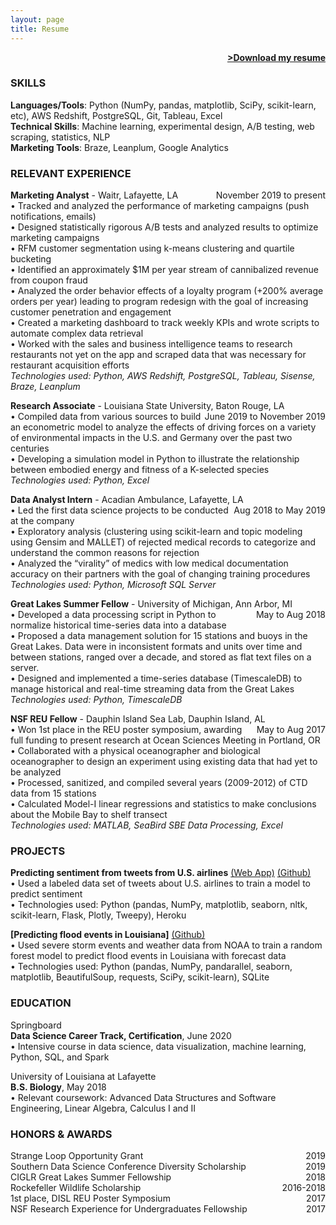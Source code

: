 ```yaml
---
layout: page
title: Resume
---
```


<span style="float: right; "><a href="{{ '/assets/Resume_JRhee_DL.pdf' | prepend: site.baseurl }}" target="_blank"><strong>>Download my resume</strong></a> </span>
<br>

### SKILLS

**Languages/Tools**: Python (NumPy, pandas, matplotlib, SciPy, scikit-learn, etc), AWS Redshift, PostgreSQL, Git, Tableau, Excel  
**Technical Skills**: Machine learning, experimental design, A/B testing, web scraping, statistics, NLP  
**Marketing Tools**: Braze, Leanplum, Google Analytics

### RELEVANT EXPERIENCE

**Marketing Analyst** - Waitr, Lafayette, LA
<span style="float:right; ">November 2019 to present</span>  
• Tracked and analyzed the performance of marketing campaigns (push notifications, emails)  
• Designed statistically rigorous A/B tests and analyzed results to optimize marketing campaigns  
• RFM customer segmentation using k-means clustering and quartile bucketing  
• Identified an approximately $1M per year stream of cannibalized revenue from coupon fraud  
• Analyzed the order behavior effects of a loyalty program (+200% average orders per year) leading to program redesign with the goal of increasing customer penetration and engagement  
• Created a marketing dashboard to track weekly KPIs and wrote scripts to automate complex data retrieval  
• Worked with the sales and business intelligence teams to research restaurants not yet on the app and scraped data that was necessary for restaurant acquisition efforts  
_Technologies used: Python, AWS Redshift, PostgreSQL, Tableau, Sisense, Braze, Leanplum_

**Research Associate** - Louisiana State University, Baton Rouge, LA <span style="float: right; ">June 2019 to November 2019</span>  
• Compiled data from various sources to build an econometric model to analyze the effects of driving forces on a variety of environmental impacts in the U.S. and Germany over the past two centuries  
• Developing a simulation model in Python to illustrate the relationship between embodied energy and fitness of a K-selected species  
_Technologies used: Python, Excel_

**Data Analyst Intern** - Acadian Ambulance, Lafayette, LA <span style="float: right; ">Aug 2018 to May 2019</span>  
• Led the first data science projects to be conducted at the company  
• Exploratory analysis (clustering using scikit-learn and topic modeling using Gensim and MALLET) of rejected medical records to categorize and understand the common reasons for rejection  
• Analyzed the “virality” of medics with low medical documentation accuracy on their partners with the goal of changing training procedures  
_Technologies used: Python, Microsoft SQL Server_  

**Great Lakes Summer Fellow** - University of Michigan, Ann Arbor, MI <span style="float: right; ">May to Aug 2018</span>  
• Developed a data processing script in Python to normalize historical time-series data into a database  
• Proposed a data management solution for 15 stations and buoys in the Great Lakes. Data were in inconsistent formats and units over time and between stations, ranged over a decade, and stored as flat text files on a server.  
• Designed and implemented a time-series database (TimescaleDB) to manage historical and real-time streaming data from the Great Lakes  
_Technologies used: Python, TimescaleDB_  

**NSF REU Fellow** - Dauphin Island Sea Lab, Dauphin Island, AL <span style="float: right; ">May to Aug 2017</span>  
• Won 1st place in the REU poster symposium, awarding full funding to present research at Ocean Sciences Meeting in Portland, OR  
• Collaborated with a physical oceanographer and biological oceanographer to design an experiment using existing data that had yet to be analyzed  
• Processed, sanitized, and compiled several  years (2009-2012) of CTD data from 15 stations  
• Calculated Model-I linear regressions and statistics to make conclusions about the Mobile Bay to shelf transect  
_Technologies used: MATLAB, SeaBird SBE Data Processing, Excel_  

### PROJECTS

**Predicting sentiment from tweets from U.S. airlines**  [(Web App)](https://jenny-airline-sentiment.herokuapp.com/) [(Github)](https://github.com/jennyrhee/airline-sentiment)  
• Used a labeled data set of tweets about U.S. airlines to train a model to predict sentiment  
• Technologies used: Python (pandas, NumPy, matplotlib, seaborn, nltk, scikit-learn, Flask, Plotly, Tweepy), Heroku  

**[Predicting flood events in Louisiana]**  [(Github)]((https://github.com/jennyrhee/flood-events/blob/master/docs/final-report.md))  
• Used severe storm events and weather data from NOAA to train a random forest model to predict flood events in Louisiana with forecast data  
• Technologies used: Python (pandas, NumPy, pandarallel, seaborn, matplotlib, BeautifulSoup, requests, SciPy, scikit-learn), SQLite

### EDUCATION

Springboard  
**Data Science Career Track, Certification**, June 2020  
• Intensive course in data science, data visualization, machine learning, Python, SQL, and Spark

University of Louisiana at Lafayette  
**B.S. Biology**, May 2018  
• Relevant coursework: Advanced Data Structures and Software Engineering, Linear Algebra, Calculus I and II

### HONORS & AWARDS

Strange Loop Opportunity Grant <span style="float: right; ">2019</span>  
Southern Data Science Conference Diversity Scholarship <span style="float: right; ">2019</span>  
CIGLR Great Lakes Summer Fellowship <span style="float: right; ">2018</span>  
Rockefeller Wildlife Scholarship <span style="float: right; ">2016-2018</span>  
1st place, DISL REU Poster Symposium <span style="float: right; ">2017</span>  
NSF Research Experience for Undergraduates Fellowship <span style="float: right; ">2017</span>
